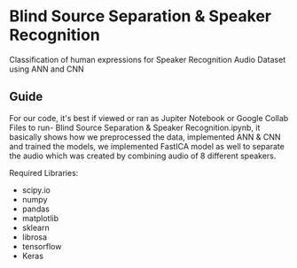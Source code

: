 # Blind Source Separation & Speaker Recognition

Classification of human expressions for Speaker Recognition Audio Dataset using ANN and CNN

## Guide

For our code, it's best if viewed or ran as Jupiter Notebook or Google Collab
Files to run- Blind Source Separation & Speaker Recognition.ipynb, it basically shows how we preprocessed the data, implemented ANN & CNN and trained the models, we implemented FastICA model as well to separate the audio which was created by combining audio of 8 different speakers.

Required Libraries:
- scipy.io
- numpy
- pandas
- matplotlib
- sklearn
- librosa
- tensorflow
- Keras
